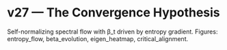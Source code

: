 
# v27 — The Convergence Hypothesis

Self-normalizing spectral flow with β_t driven by entropy gradient.
Figures: entropy_flow, beta_evolution, eigen_heatmap, critical_alignment.
